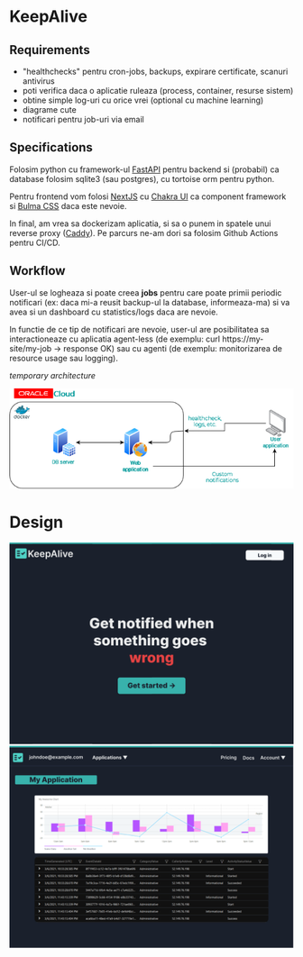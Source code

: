 # KeepAlive

## Requirements

* "healthchecks" pentru cron-jobs, backups, expirare certificate, scanuri antivirus
* poti verifica daca o aplicatie ruleaza (process, container, resurse sistem)
* obtine simple log-uri cu orice vrei (optional cu machine learning)
* diagrame cute
* notificari pentru job-uri via email

## Specifications

Folosim python cu framework-ul [FastAPI](https://fastapi.tiangolo.com/) pentru backend si (probabil) ca database folosim sqlite3 (sau postgres), cu tortoise orm pentru python.

Pentru frontend vom folosi [NextJS](https://nextjs.org/) cu [Chakra UI](https://chakra-ui.com/) ca component framework si [Bulma CSS](https://bulma.io/) daca este nevoie.

In final, am vrea sa dockerizam aplicatia, si sa o punem in spatele unui 
reverse proxy ([Caddy](https://caddyserver.com/docs/quick-starts/reverse-proxy)). Pe parcurs ne-am dori sa folosim Github Actions pentru CI/CD.



## Workflow

User-ul se logheaza si poate creea **jobs** pentru care poate primii periodic
notificari (ex: daca mi-a reusit backup-ul la database, informeaza-ma)
si va avea si un dashboard cu statistics/logs daca are nevoie.

In functie de ce tip de notificari are nevoie, user-ul are posibilitatea sa interactioneaze cu aplicatia agent-less (de exemplu: curl https://my-site/my-job → response OK) sau cu agenti (de exemplu: monitorizarea de resource usage sau logging).

_temporary architecture_

![](./images/architecture.png)

# Design

![](images/main_page.png)
![](images/logged_in.png)
